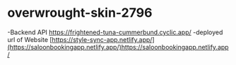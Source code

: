 # overwrought-skin-2796


-Backend API https://frightened-tuna-cummerbund.cyclic.app/ -deployed url of Website [https://style-sync-app.netlify.app/](https://saloonbookingapp.netlify.app/)https://saloonbookingapp.netlify.app/
